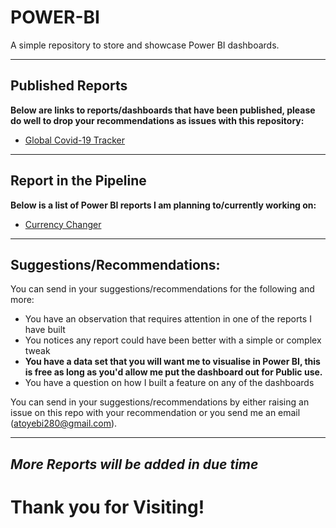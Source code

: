# POWER-BI

A simple repository to store and showcase Power BI dashboards.

------------------------------------------------

## Published Reports
**Below are links to reports/dashboards that have been published, please do well to drop your recommendations as issues with this repository:**

- [Global Covid-19 Tracker](https://github.com/francisatoyebi/POWER-BI/blob/main/COVID-19)

------------------------------------------------

## Report in the Pipeline
**Below is a list of Power BI reports I am planning to/currently working on:**

- [Currency Changer]()

------------------------------------------------

## Suggestions/Recommendations:
You can send in your suggestions/recommendations for the following and more:

- You have an observation that requires attention in one of the reports I have built
- You notices any report could have been better with a simple or complex tweak
- **You have a data set that you will want me to visualise in Power BI, this is free as long as you'd allow me put the dashboard out for Public use.**
- You have a question on how I built a feature on any of the dashboards

You can send in your suggestions/recommendations by either raising an issue on this repo with your recommendation or you send me an email (atoyebi280@gmail.com).

------------------------------------------------

## _More Reports will be added in due time_

# Thank you for Visiting!

